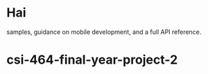 # Hai


samples, guidance on mobile development, and a full API reference.
# csi-464-final-year-project-2
